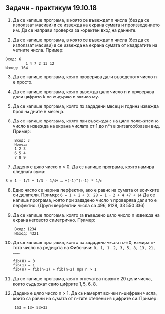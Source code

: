 ## Задачи - практикум 19.10.18

1. Да се напише програма, в която се въвеждат n числа (без да се използват масиви) и се извежда на екрана сумата и произведението им. Да се направи проверка за коректен  вход на данните.

2. Да се напише програма, в която се въвеждат n числа (без да се използват масиви) и се извежда на екрана сумата от квадратите на четните числа. Пример:
```
Вход: 6
         1 4 7 2 13 12
Изход: 164
```

3. Да се напише програма, която проверява дали въведеното число n е просто.

4. Да се напише програма, която въвежда цяло число n и проверява дали цифрата k се съдържа в записа му.

5. Да се напише програма, която по зададени месец и година извежда броя на дните в месеца.

6. Да се напише програма, която при въвеждане на цяло положително число n извежда на екрана числата от 1 до n*n в зигзагообразен вид. Пример:
```
    Вход: 3
    Изход:
    1 2 3
    6 5 4
    7 8 9
```

7. Дадено е цяло число n > 0. Да се напише програма, която намира следната сума:

``S = 1 - 1/2 + 1/3 - 1/4+ … +(-1)^(n-1) * 1/n``

8. Едно число се нарича перфектно, ако е равно на сумата от всичките си делители.
Пример: ```6 = 1 + 2 + 3; 28 = 1 + 2 + 4 +7 + 14```
Да се напише програма, която при зададено число n проверява дали то е перфектно. (Други перфектни числа са 496, 8128, 33 550 336)

9. Да се напише програма, която за въведено цяло число n извежда на екрана неговото симетрично. Пример:
```
    Вход: 1234    
    Изход: 4321
```


10. Да се напише програма, която по зададено число n>=0, намира n-тото число на редицата на Фибоначи:
``0, 1, 1, 2, 3, 5, 8, 13, 21, ………``
    ```
    fib(0) = 0
	fib(1) = 1
    fib(n) = fib(n-1) + fib(n-2) при n > 1
    ```


11. Да се напише програма, която отпечатва първите 20 цели числа, които съдържат само цифрите 1, 5, 6, 8.

12. Дадено е цяло число n > 1. Да се намерят всички n-цифрени числа, които са равни на сумата от n-тите степени на цифрите си.
Пример:
```
    153 = 13+ 53+33
```
